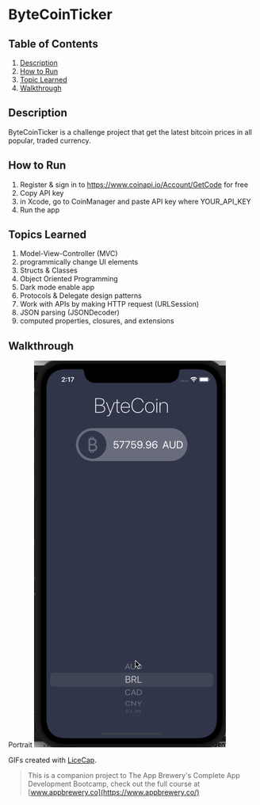 # ByteCoinTicker

## Table of Contents
1. [Description](#Description)
2. [How to Run](#How-to-Run)
3. [Topic Learned](#Topics-Learned)
3. [Walkthrough](#Walkthrough)

## Description
ByteCoinTicker is a challenge project that get the latest bitcoin prices in all popular, traded currency.

## How to Run
1. Register & sign in to https://www.coinapi.io/Account/GetCode for free
2. Copy API key
3. in Xcode, go to CoinManager and paste API key where YOUR_API_KEY
4. Run the app

## Topics Learned
1. Model-View-Controller (MVC)
2. programmically change UI elements
3. Structs & Classes
4. Object Oriented Programming
5. Dark mode enable app
6. Protocols & Delegate design patterns
7. Work with APIs by making HTTP request (URLSession)
8. JSON parsing (JSONDecoder)
9. computed properties, closures, and extensions

## Walkthrough

Portrait
![](Documentation/ByteCoinTicker.gif) 

GIFs created with [LiceCap](http://www.cockos.com/licecap/).

>This is a companion project to The App Brewery's Complete App Development Bootcamp, check out the full course at [www.appbrewery.co](https://www.appbrewery.co/)
